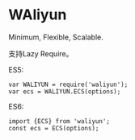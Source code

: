 # WAliyun

Minimum, Flexible, Scalable.

支持Lazy Require。

ES5:

```
var WALIYUN = require('waliyun');
var ecs = WALIYUN.ECS(options);
```

ES6:

```
import {ECS} from 'waliyun';
const ecs = ECS(options);
```
